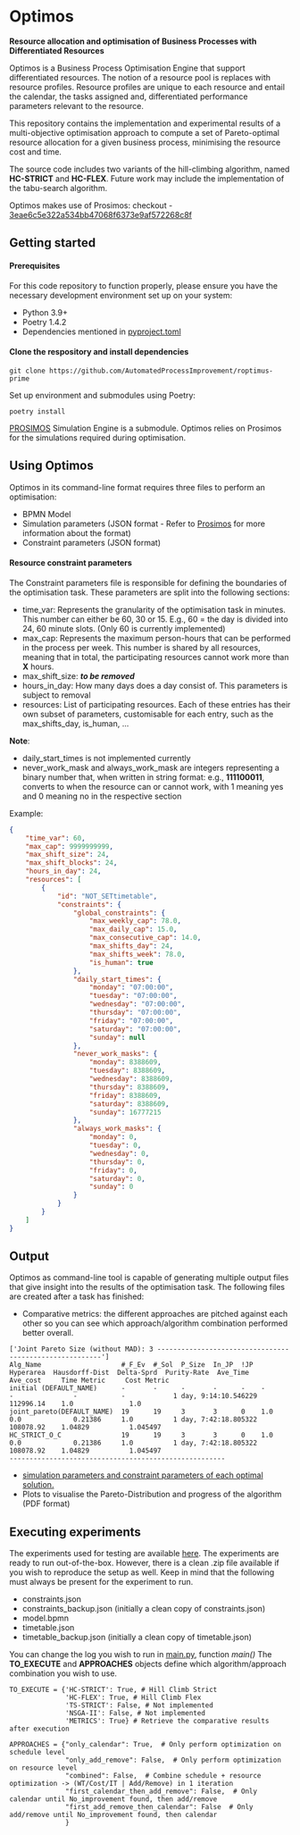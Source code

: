 # Optimos
__Resource allocation and optimisation of Business Processes with Differentiated Resources__

Optimos is a Business Process Optimisation Engine that support differentiated resources. The notion of a resource pool is replaces with resource profiles. 
Resource profiles are unique to each resource and entail the calendar, the tasks assigned and, differentiated performance parameters relevant to the resource.

This repository contains the implementation and experimental results of a multi-objective optimisation approach to compute a set of Pareto-optimal resource allocation for a given business process, minimising the resource cost and time.

The source code includes two variants of the hill-climbing algorithm, named __HC-STRICT__ and __HC-FLEX__. 
Future work may include the implementation of the tabu-search algorithm.

Optimos makes use of Prosimos: checkout - [3eae6c5e322a534bb47068f6373e9af572268c8f](https://github.com/AutomatedProcessImprovement/Prosimos/commit/3eae6c5e322a534bb47068f6373e9af572268c8f)


## Getting started
#### Prerequisites
For this code repository to function properly, please ensure you have the necessary development environment set up on your system:
- Python 3.9+
- Poetry 1.4.2
- Dependencies mentioned in [pyproject.toml](https://github.com/AutomatedProcessImprovement/roptimus-prime/blob/main/pyproject.toml)

#### Clone the respository and install dependencies
```
git clone https://github.com/AutomatedProcessImprovement/roptimus-prime
```

Set up environment and submodules using Poetry:
```
poetry install
```
[PROSIMOS](https://github.com/AutomatedProcessImprovement/Prosimos/tree/main) Simulation Engine is a submodule. Optimos relies on Prosimos for the simulations required during optimisation.


## Using Optimos

Optimos in its command-line format requires three files to perform an optimisation:
- BPMN Model
- Simulation parameters (JSON format - Refer to [Prosimos](https://github.com/AutomatedProcessImprovement/Prosimos/tree/main) for more information about the format)
- Constraint parameters (JSON format)


#### Resource constraint parameters
The Constraint parameters file is responsible for defining the boundaries of the optimisation task. These parameters are split into the following sections:

- time_var: Represents the granularity of the optimisation task in minutes. This number can either be 60, 30 or 15. E.g., 60 = the day is divided into 24, 60 minute slots. (Only 60 is currently implemented)
- max_cap: Represents the maximum person-hours that can be performed in the process per week. This number is shared by all resources, meaning that in total, the participating resources cannot work more than __X__ hours.
- max_shift_size: ___to be removed___
- hours_in_day: How many days does a day consist of. This parameters is subject to removal
- resources: List of participating resources. Each of these entries has their own subset of parameters, customisable for each entry, such as the max_shifts_day, is_human, ...

__Note__:

- daily_start_times is not implemented currently
- never_work_mask and always_work_mask are integers representing a binary number that, when written in string format: e.g., __111100011__, converts to when the resource can or cannot work, with 1 meaning yes and 0 meaning no in the respective section

Example:
```json
{
    "time_var": 60,
    "max_cap": 9999999999,
    "max_shift_size": 24,
    "max_shift_blocks": 24,
    "hours_in_day": 24,
    "resources": [
        {
            "id": "NOT_SETtimetable",
            "constraints": {
                "global_constraints": {
                    "max_weekly_cap": 78.0,
                    "max_daily_cap": 15.0,
                    "max_consecutive_cap": 14.0,
                    "max_shifts_day": 24,
                    "max_shifts_week": 78.0,
                    "is_human": true
                },
                "daily_start_times": {
                    "monday": "07:00:00",
                    "tuesday": "07:00:00",
                    "wednesday": "07:00:00",
                    "thursday": "07:00:00",
                    "friday": "07:00:00",
                    "saturday": "07:00:00",
                    "sunday": null
                },
                "never_work_masks": {
                    "monday": 8388609,
                    "tuesday": 8388609,
                    "wednesday": 8388609,
                    "thursday": 8388609,
                    "friday": 8388609,
                    "saturday": 8388609,
                    "sunday": 16777215
                },
                "always_work_masks": {
                    "monday": 0,
                    "tuesday": 0,
                    "wednesday": 0,
                    "thursday": 0,
                    "friday": 0,
                    "saturday": 0,
                    "sunday": 0
                }
            }
        }
    ]
}
```

## Output

Optimos as command-line tool is capable of generating multiple output files that give insight into the results of the optimisation task.
The following files are created after a task has finished:

- Comparative metrics: the different approaches are pitched against each other so you can see which approach/algorithm combination performed better overall.
```
['Joint Pareto Size (without MAD): 3 --------------------------------------------------------']
Alg_Name                    #_F_Ev  #_Sol  P_Size  In_JP  !JP  Hyperarea  Hausdorff-Dist  Delta-Sprd  Purity-Rate  Ave_Time                 Ave_cost     Time Metric     Cost Metric
initial (DEFAULT_NAME)      -       -      -       -      -    -          -               -           -            1 day, 9:14:10.546229    112996.14    1.0              1.0        
joint_pareto(DEFAULT_NAME)  19      19     3       3      0    1.0        0.0             0.21386     1.0          1 day, 7:42:18.805322    108078.92    1.04829          1.045497   
HC_STRICT_O_C               19      19     3       3      0    1.0        0.0             0.21386     1.0          1 day, 7:42:18.805322    108078.92    1.04829          1.045497   
------------------------------------------------------
```
- [simulation parameters and constraint parameters of each optimal solution.](./json_files)
- Plots to visualise the Pareto-Distribution and progress of the algorithm (PDF format)

## Executing experiments
The experiments used for testing are available [here](./test_assets/experiments). The experiments are ready to run out-of-the-box. However, there is a clean .zip file available if you wish to reproduce the setup as well.
Keep in mind that the following must always be present for the experiment to run.
- constraints.json
- constraints_backup.json (initially a clean copy of constraints.json)
- model.bpmn
- timetable.json
- timetable_backup.json (initially a clean copy of timetable.json)

You can change the log you wish to run in [main.py](./pareto_algorithms_and_metrics/main.py), function _main()_
The __TO_EXECUTE__ and __APPROACHES__ objects define which algorithm/approach combination you wish to use.

```
TO_EXECUTE = {'HC-STRICT': True, # Hill Climb Strict
              'HC-FLEX': True, # Hill Climb Flex
              'TS-STRICT': False, # Not implemented
              'NSGA-II': False, # Not implemented
              'METRICS': True} # Retrieve the comparative results after execution

APPROACHES = {"only_calendar": True,  # Only perform optimization on schedule level
              "only_add_remove": False,  # Only perform optimization on resource level
              "combined": False,  # Combine schedule + resource optimization -> (WT/Cost/IT | Add/Remove) in 1 iteration
              "first_calendar_then_add_remove": False,  # Only calendar until No_improvement found, then add/remove
              "first_add_remove_then_calendar": False  # Only add/remove until No_improvement found, then calendar
              }
```





 















